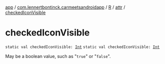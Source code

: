 [app](../../../index.md) / [com.lennertbontinck.carmeetsandroidapp](../../index.md) / [R](../index.md) / [attr](index.md) / [checkedIconVisible](./checked-icon-visible.md)

# checkedIconVisible

`static val checkedIconVisible: `[`Int`](https://kotlinlang.org/api/latest/jvm/stdlib/kotlin/-int/index.html)
`static val checkedIconVisible: `[`Int`](https://kotlinlang.org/api/latest/jvm/stdlib/kotlin/-int/index.html)

May be a boolean value, such as "`true`" or "`false`".

